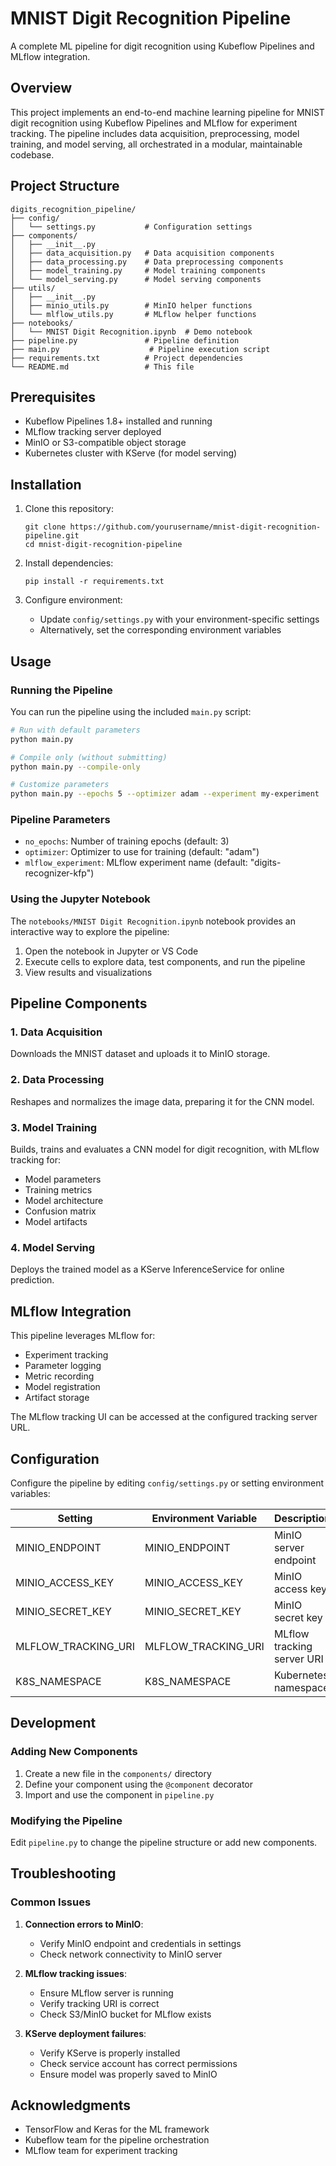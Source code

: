 # MNIST Digit Recognition Pipeline

A complete ML pipeline for digit recognition using Kubeflow Pipelines and MLflow integration.

## Overview

This project implements an end-to-end machine learning pipeline for MNIST digit recognition using Kubeflow Pipelines and MLflow for experiment tracking. The pipeline includes data acquisition, preprocessing, model training, and model serving, all orchestrated in a modular, maintainable codebase.

## Project Structure

```
digits_recognition_pipeline/
├── config/
│   └── settings.py           # Configuration settings
├── components/
│   ├── __init__.py
│   ├── data_acquisition.py   # Data acquisition components
│   ├── data_processing.py    # Data preprocessing components
│   ├── model_training.py     # Model training components
│   └── model_serving.py      # Model serving components
├── utils/
│   ├── __init__.py
│   ├── minio_utils.py        # MinIO helper functions
│   └── mlflow_utils.py       # MLflow helper functions
├── notebooks/
│   └── MNIST Digit Recognition.ipynb  # Demo notebook
├── pipeline.py               # Pipeline definition
├── main.py                    # Pipeline execution script
├── requirements.txt          # Project dependencies
└── README.md                 # This file
```

## Prerequisites

- Kubeflow Pipelines 1.8+ installed and running
- MLflow tracking server deployed
- MinIO or S3-compatible object storage
- Kubernetes cluster with KServe (for model serving)

## Installation

1. Clone this repository:
   ```
   git clone https://github.com/yourusername/mnist-digit-recognition-pipeline.git
   cd mnist-digit-recognition-pipeline
   ```

2. Install dependencies:
   ```
   pip install -r requirements.txt
   ```

3. Configure environment:
   - Update `config/settings.py` with your environment-specific settings
   - Alternatively, set the corresponding environment variables

## Usage

### Running the Pipeline

You can run the pipeline using the included `main.py` script:

```bash
# Run with default parameters
python main.py

# Compile only (without submitting)
python main.py --compile-only

# Customize parameters
python main.py --epochs 5 --optimizer adam --experiment my-experiment
```

### Pipeline Parameters

- `no_epochs`: Number of training epochs (default: 3)
- `optimizer`: Optimizer to use for training (default: "adam")
- `mlflow_experiment`: MLflow experiment name (default: "digits-recognizer-kfp")

### Using the Jupyter Notebook

The `notebooks/MNIST Digit Recognition.ipynb` notebook provides an interactive way to explore the pipeline:

1. Open the notebook in Jupyter or VS Code
2. Execute cells to explore data, test components, and run the pipeline
3. View results and visualizations

## Pipeline Components

### 1. Data Acquisition

Downloads the MNIST dataset and uploads it to MinIO storage.

### 2. Data Processing

Reshapes and normalizes the image data, preparing it for the CNN model.

### 3. Model Training

Builds, trains and evaluates a CNN model for digit recognition, with MLflow tracking for:
- Model parameters
- Training metrics
- Model architecture
- Confusion matrix
- Model artifacts

### 4. Model Serving

Deploys the trained model as a KServe InferenceService for online prediction.

## MLflow Integration

This pipeline leverages MLflow for:

- Experiment tracking
- Parameter logging
- Metric recording
- Model registration
- Artifact storage

The MLflow tracking UI can be accessed at the configured tracking server URL.

## Configuration

Configure the pipeline by editing `config/settings.py` or setting environment variables:

| Setting | Environment Variable | Description |
|---------|---------------------|-------------|
| MINIO_ENDPOINT | MINIO_ENDPOINT | MinIO server endpoint |
| MINIO_ACCESS_KEY | MINIO_ACCESS_KEY | MinIO access key |
| MINIO_SECRET_KEY | MINIO_SECRET_KEY | MinIO secret key |
| MLFLOW_TRACKING_URI | MLFLOW_TRACKING_URI | MLflow tracking server URI |
| K8S_NAMESPACE | K8S_NAMESPACE | Kubernetes namespace |

## Development

### Adding New Components

1. Create a new file in the `components/` directory
2. Define your component using the `@component` decorator
3. Import and use the component in `pipeline.py`

### Modifying the Pipeline

Edit `pipeline.py` to change the pipeline structure or add new components.

## Troubleshooting

### Common Issues

1. **Connection errors to MinIO**:
   - Verify MinIO endpoint and credentials in settings
   - Check network connectivity to MinIO server

2. **MLflow tracking issues**:
   - Ensure MLflow server is running
   - Verify tracking URI is correct
   - Check S3/MinIO bucket for MLflow exists

3. **KServe deployment failures**:
   - Verify KServe is properly installed
   - Check service account has correct permissions
   - Ensure model was properly saved to MinIO

## Acknowledgments

- TensorFlow and Keras for the ML framework
- Kubeflow team for the pipeline orchestration
- MLflow team for experiment tracking